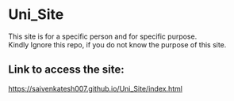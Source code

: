 # Uni_Site
This site is for a specific person and for specific purpose. <br>
Kindly Ignore this repo, if you do not know the purpose of this site. <br>
## Link to access the site:
https://saivenkatesh007.github.io/Uni_Site/index.html
